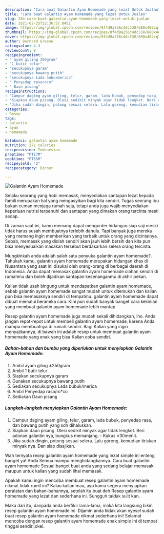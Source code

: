 ```yaml
---
description: "Cara buat Galantin Ayam Homemade yang lezat Untuk Jualan"
title: "Cara buat Galantin Ayam Homemade yang lezat Untuk Jualan"
slug: 284-cara-buat-galantin-ayam-homemade-yang-lezat-untuk-jualan
date: 2021-02-25T22:36:57.845Z
image: https://img-global.cpcdn.com/recipes/8f4d9a256c4dc538/680x482cq70/galantin-ayam-homemade-foto-resep-utama.jpg
thumbnail: https://img-global.cpcdn.com/recipes/8f4d9a256c4dc538/680x482cq70/galantin-ayam-homemade-foto-resep-utama.jpg
cover: https://img-global.cpcdn.com/recipes/8f4d9a256c4dc538/680x482cq70/galantin-ayam-homemade-foto-resep-utama.jpg
author: Bernard Greene
ratingvalue: 4.3
reviewcount: 8
recipeingredient:
- " ayam giling 250gram"
- "1 butir telur"
- "secukupnya garam"
- "secukupnya bawang putih"
- "secukupnya Lada bubukmerica"
- " Penyedap rasaroco"
- " Daun pisang"
recipeinstructions:
- "Campur daging ayam giling, telur, garam, lada bubuk, penyedap rasa, dan bawang putih yang sdh dihaluskan."
- "Siapkan daun pisang. Olesi sedikit minyak agar tidak lengket. Beri adonan galantin nya, bungkus memanjang. Kukus ±30menit."
- "Jika sudah dingin, potong sesuai selera. Lalu goreng, kemudian tiriskan minyak nya. Dan siap disajikan."
categories:
- Resep
tags:
- galantin
- ayam
- homemade

katakunci: galantin ayam homemade 
nutrition: 271 calories
recipecuisine: Indonesian
preptime: "PT17M"
cooktime: "PT55M"
recipeyield: "2"
recipecategory: Dinner

---
```



![Galantin Ayam Homemade](https://img-global.cpcdn.com/recipes/8f4d9a256c4dc538/680x482cq70/galantin-ayam-homemade-foto-resep-utama.jpg)

Selaku seorang yang hobi memasak, menyediakan santapan lezat kepada famili merupakan hal yang mengasyikan bagi kita sendiri. Tugas seorang ibu bukan cuman menjaga rumah saja, tetapi anda juga wajib menyediakan keperluan nutrisi terpenuhi dan santapan yang dimakan orang tercinta mesti sedap.

Di zaman  saat ini, kamu memang dapat mengorder hidangan siap saji meski tidak harus susah membuatnya terlebih dahulu. Tapi banyak juga mereka yang memang ingin memberikan yang terbaik untuk orang yang dicintainya. Sebab, memasak yang diolah sendiri akan jauh lebih bersih dan kita pun bisa menyesuaikan masakan tersebut berdasarkan selera orang tercinta. 



Mungkinkah anda adalah salah satu penyuka galantin ayam homemade?. Tahukah kamu, galantin ayam homemade merupakan hidangan khas di Nusantara yang saat ini disukai oleh orang-orang di berbagai daerah di Indonesia. Anda dapat memasak galantin ayam homemade olahan sendiri di rumahmu dan boleh dijadikan santapan kesenanganmu di akhir pekan.

Kalian tidak usah bingung untuk mendapatkan galantin ayam homemade, sebab galantin ayam homemade sangat mudah untuk ditemukan dan kalian pun bisa memasaknya sendiri di tempatmu. galantin ayam homemade dapat dibuat memalui beraneka cara. Kini pun sudah banyak banget cara kekinian yang membuat galantin ayam homemade lebih mantap.

Resep galantin ayam homemade juga mudah sekali dihidangkan, lho. Anda jangan repot-repot untuk membeli galantin ayam homemade, karena Anda mampu membuatnya di rumah sendiri. Bagi Kalian yang ingin menyajikannya, di bawah ini adalah resep untuk membuat galantin ayam homemade yang enak yang bisa Kalian coba sendiri.

<!--inarticleads1-->

##### Bahan-bahan dan bumbu yang diperlukan untuk menyiapkan Galantin Ayam Homemade:

1. Ambil  ayam giling ±250gram
1. Ambil 1 butir telur
1. Siapkan secukupnya garam
1. Gunakan secukupnya bawang putih
1. Sediakan secukupnya Lada bubuk/merica
1. Ambil  Penyedap rasa/ro*co
1. Sediakan  Daun pisang




<!--inarticleads2-->

##### Langkah-langkah menyiapkan Galantin Ayam Homemade:

1. Campur daging ayam giling, telur, garam, lada bubuk, penyedap rasa, dan bawang putih yang sdh dihaluskan.
1. Siapkan daun pisang. Olesi sedikit minyak agar tidak lengket. Beri adonan galantin nya, bungkus memanjang. - Kukus ±30menit.
1. Jika sudah dingin, potong sesuai selera. Lalu goreng, kemudian tiriskan minyak nya. Dan siap disajikan.




Wah ternyata resep galantin ayam homemade yang lezat simple ini enteng banget ya! Anda Semua mampu menghidangkannya. Cara buat galantin ayam homemade Sesuai banget buat anda yang sedang belajar memasak maupun untuk kalian yang sudah lihai memasak.

Apakah kamu ingin mencoba membuat resep galantin ayam homemade nikmat tidak rumit ini? Kalau kalian mau, ayo kamu segera menyiapkan peralatan dan bahan-bahannya, setelah itu buat deh Resep galantin ayam homemade yang lezat dan sederhana ini. Sungguh taidak sulit kan. 

Maka dari itu, daripada anda berfikir lama-lama, maka kita langsung bikin resep galantin ayam homemade ini. Dijamin anda tiidak akan nyesel sudah buat resep galantin ayam homemade nikmat sederhana ini! Selamat mencoba dengan resep galantin ayam homemade enak simple ini di tempat tinggal sendiri,oke!.

